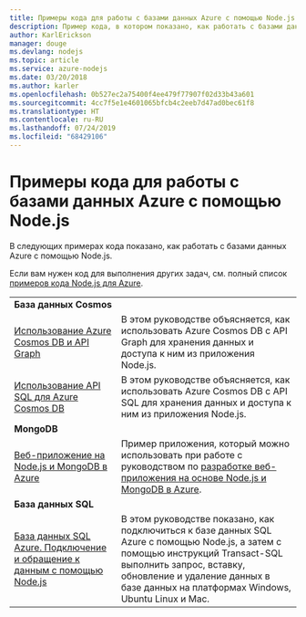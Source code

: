 ```yaml
---
title: Примеры кода для работы с базами данных Azure с помощью Node.js
description: Пример кода, в котором показано, как работать с базами данных Azure с помощью Node.js.
author: KarlErickson
manager: douge
ms.devlang: nodejs
ms.topic: article
ms.service: azure-nodejs
ms.date: 03/20/2018
ms.author: karler
ms.openlocfilehash: 0b527ec2a75400f4ee479f77907f02d33b43a601
ms.sourcegitcommit: 4cc7f5e1e4601065bfcb4c2eeb7d47ad0bec61f8
ms.translationtype: HT
ms.contentlocale: ru-RU
ms.lasthandoff: 07/24/2019
ms.locfileid: "68429106"
---
```

# <a name="azure-databases-with-nodejs-code-samples"></a>Примеры кода для работы с базами данных Azure с помощью Node.js

В следующих примерах кода показано, как работать с базами данных Azure с помощью Node.js.

Если вам нужен код для выполнения других задач, см. полный список [примеров кода Node.js для Azure](https://azure.microsoft.com/resources/samples/?term=nodejs).

| | |
|---|---|
| **База данных Cosmos** ||
| [Использование Azure Cosmos DB и API Graph](https://azure.microsoft.com/resources/samples/azure-cosmos-db-graph-nodejs-getting-started/) | В этом руководстве объясняется, как использовать Azure Cosmos DB с API Graph для хранения данных и доступа к ним из приложения Node.js. |
| [Использование API SQL для Azure Cosmos DB](https://azure.microsoft.com/resources/samples/azure-cosmos-db-documentdb-nodejs-getting-started/) | В этом руководстве объясняется, как использовать Azure Cosmos DB с API SQL для хранения данных и доступа к ним из приложения Node.js. |
| **MongoDB** ||
| [Веб-приложение на Node.js и MongoDB в Azure](https://azure.microsoft.com/resources/samples/meanjs/) | Пример приложения, который можно использовать при работе с руководством по [разработке веб-приложения на основе Node.js и MongoDB в Azure](/azure/app-service-web/app-service-web-tutorial-nodejs-mongodb-app?toc=/azure/javascript/toc.json&bc=/azure/javascript/breadcrumb/toc.json). |
| **База данных SQL** ||
| [База данных SQL Azure. Подключение и обращение к данным с помощью Node.js](/azure/sql-database/sql-database-connect-query-nodejs?toc=/azure/javascript/toc.json&bc=/azure/javascript/breadcrumb/toc.json) | В этом руководстве показано, как подключиться к базе данных SQL Azure с помощью Node.js, а затем с помощью инструкций Transact-SQL выполнить запрос, вставку, обновление и удаление данных в базе данных на платформах Windows, Ubuntu Linux и Mac. |
